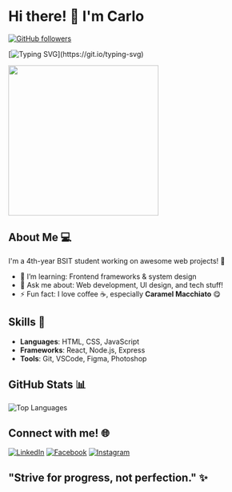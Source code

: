 # Hi there! 👋 I'm Carlo

[![GitHub followers](https://img.shields.io/github/followers/crlorbi?label=Follow&style=social)](https://github.com/crlorbi)

[![Typing SVG](https://readme-typing-svg.herokuapp.com?font=Poppins&size=24&duration=4000&color=F75C7E&center=true&vCenter=true&width=500&lines=Welcome+to+my+GitHub+profile!;I+love+coding+and+coffee!)](https://git.io/typing-svg)

<img src="https://media.giphy.com/media/1yk8KHQAQFyrK/giphy.gif" width="300"/>

## About Me 💻
I'm a 4th-year BSIT student working on awesome web projects! 🚀  

- 🌱 I’m learning: Frontend frameworks & system design
- 💬 Ask me about: Web development, UI design, and tech stuff!
- ⚡ Fun fact: I love coffee ☕, especially **Caramel Macchiato** 😋

## Skills 🔧
- **Languages**: HTML, CSS, JavaScript
- **Frameworks**: React, Node.js, Express
- **Tools**: Git, VSCode, Figma, Photoshop

## GitHub Stats 📊
![Top Languages](https://github-readme-stats.vercel.app/api/top-langs/?username=crlorbi&layout=compact&theme=radical)

## Connect with me! 🌐
[![LinkedIn](https://img.shields.io/badge/-LinkedIn-blue?style=flat&logo=Linkedin&logoColor=white)](https://www.linkedin.com/in/crlorbi/)
[![Facebook](https://img.shields.io/badge/-Facebook-blue?style=flat&logo=Facebook&logoColor=white)](https://facebook.com/crlorbii)
[![Instagram](https://img.shields.io/badge/-Instagram-purple?style=flat&logo=Instagram&logoColor=white)](https://instagram.com/crlorbii)


## "Strive for progress, not perfection." ✨
